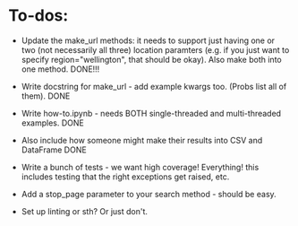 # To-dos:
- Update the make_url methods: it needs to support just having one or two (not necessarily all three) location paramters (e.g. if you just want to specify region="wellington", that should be okay). Also make both into one method.
DONE!!!
- Write docstring for make_url - add example kwargs too. (Probs list all of them).
DONE
- Write how-to.ipynb - needs BOTH single-threaded and multi-threaded examples.
DONE
- Also include how someone might make their results into CSV and DataFrame
DONE
- Write a bunch of tests - we want high coverage! Everything! this includes testing that the right exceptions get raised, etc.

- Add a stop_page parameter to your search method - should be easy.
- Set up linting or sth? Or just don't.